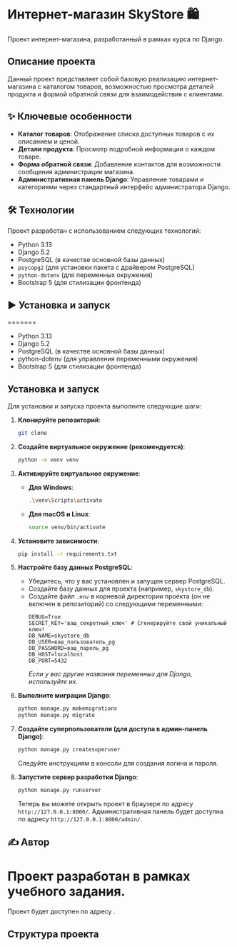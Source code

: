 # Интернет-магазин SkyStore 🛍️

Проект интернет-магазина, разработанный в рамках курса по Django.

## Описание проекта
Данный проект представляет собой базовую реализацию интернет-магазина с каталогом товаров, возможностью просмотра деталей продукта и формой обратной связи для взаимодействия с клиентами.

## ✨ Ключевые особенности
-   **Каталог товаров**: Отображение списка доступных товаров с их описанием и ценой.
-   **Детали продукта**: Просмотр подробной информации о каждом товаре.
-   **Форма обратной связи**: Добавление контактов для возможности сообщения администрации магазина.
-   **Административная панель Django**: Управление товарами и категориями через стандартный интерфейс администратора Django.

## 🛠️ Технологии
Проект разработан с использованием следующих технологий:
-   Python 3.13
-   Django 5.2
-   PostgreSQL (в качестве основной базы данных)
-   `psycopg2` (для установки пакета с драйвером PostgreSQL)
-   `python-dotenv` (для переменных окружения)
-   Bootstrap 5 (для стилизации фронтенда)


## ▶️ Установка и запуск
=======
*   Python 3.13
*   Django 5.2 
*   PostgreSQL (в качестве основной базы данных)
*   python-dotenv (для управления переменными окружения)
*   Bootstrap 5 (для стилизации фронтенда)

## Установка и запуск


Для установки и запуска проекта выполните следующие шаги:

1.  **Клонируйте репозиторий**:
    ```bash
    git clone 

2.  **Создайте виртуальное окружение (рекомендуется)**:
    ```bash
    python -m venv venv
    ```

3.  **Активируйте виртуальное окружение**:
    * **Для Windows**:
        ```bash
        .\venv\Scripts\activate
        ```
    * **Для macOS и Linux**:
        ```bash
        source venv/bin/activate
        ```

4.  **Установите зависимости**:
    ```bash
    pip install -r requirements.txt
    ```

5.  **Настройте базу данных PostgreSQL**:
    * Убедитесь, что у вас установлен и запущен сервер PostgreSQL.
    * Создайте базу данных для проекта (например, `skystore_db`).
    * Создайте файл `.env` в корневой директории проекта (он не включен в репозиторий) со следующими переменными:
        ```dotenv
        DEBUG=True
        SECRET_KEY='ваш_секретный_ключ' # Сгенерируйте свой уникальный ключ!
        DB_NAME=skystore_db
        DB_USER=ваш_пользователь_pg
        DB_PASSWORD=ваш_пароль_pg
        DB_HOST=localhost
        DB_PORT=5432
        ```
        *Если у вас другие названия переменных для Django, используйте их.*

6.  **Выполните миграции Django**:
    ```bash
    python manage.py makemigrations
    python manage.py migrate
    ```

7.  **Создайте суперпользователя (для доступа в админ-панель Django)**:
    ```bash
    python manage.py createsuperuser
    ```
    Следуйте инструкциям в консоли для создания логина и пароля.

8.  **Запустите сервер разработки Django**:
    ```bash
    python manage.py runserver
    ```
    Теперь вы можете открыть проект в браузере по адресу `http://127.0.0.1:8000/`. Административная панель будет доступна по адресу `http://127.0.0.1:8000/admin/`.


## ✍️ Автор
Проект разработан в рамках учебного задания.
=======
Проект будет доступен по адресу <mcurl name="http://127.0.0.1:8000/" url="http://127.0.0.1:8000/"></mcurl>.

## Структура проекта
